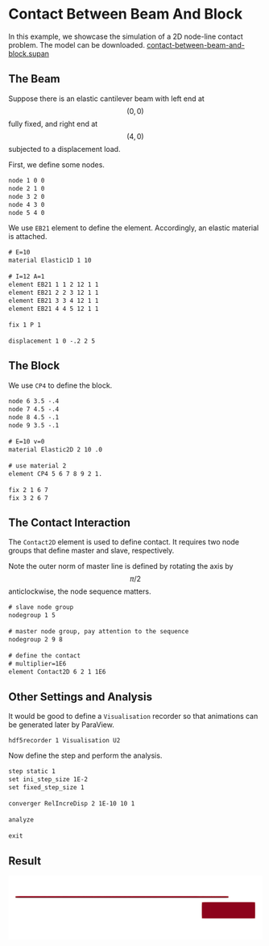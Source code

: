 # Contact Between Beam And Block

In this example, we showcase the simulation of a 2D node-line contact problem. The model can be downloaded. [contact-between-beam-and-block.supan](contact-between-beam-and-block.supan)

## The Beam

Suppose there is an elastic cantilever beam with left end at $$(0,0)$$ fully fixed, and right end at $$(4,0)$$ subjected to a displacement load.

First, we define some nodes.

```
node 1 0 0
node 2 1 0
node 3 2 0
node 4 3 0
node 5 4 0
```

We use `EB21` element to define the element. Accordingly, an elastic material is attached.

```
# E=10
material Elastic1D 1 10

# I=12 A=1
element EB21 1 1 2 12 1 1
element EB21 2 2 3 12 1 1
element EB21 3 3 4 12 1 1
element EB21 4 4 5 12 1 1

fix 1 P 1

displacement 1 0 -.2 2 5
```

## The Block

We use `CP4` to define the block.

```
node 6 3.5 -.4
node 7 4.5 -.4
node 8 4.5 -.1
node 9 3.5 -.1

# E=10 v=0
material Elastic2D 2 10 .0

# use material 2
element CP4 5 6 7 8 9 2 1.

fix 2 1 6 7
fix 3 2 6 7
```

## The Contact Interaction

The `Contact2D` element is used to define contact. It requires two node groups that define master and slave, respectively.

Note the outer norm of master line is defined by rotating the axis by $$\pi/2$$ anticlockwise, the node sequence matters.

```
# slave node group
nodegroup 1 5

# master node group, pay attention to the sequence
nodegroup 2 9 8

# define the contact
# multiplier=1E6
element Contact2D 6 2 1 1E6
```

## Other Settings and Analysis

It would be good to define a `Visualisation` recorder so that animations can be generated later by ParaView.

```
hdf5recorder 1 Visualisation U2
```

Now define the step and perform the analysis.

```
step static 1
set ini_step_size 1E-2
set fixed_step_size 1

converger RelIncreDisp 2 1E-10 10 1

analyze

exit
```

## Result

![result](contact-between-beam-and-block.gif)
